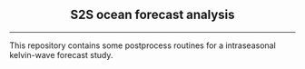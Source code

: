 ## <center> S2S ocean forecast analysis
---

This repository contains some postprocess routines for a intraseasonal kelvin-wave forecast study. 
